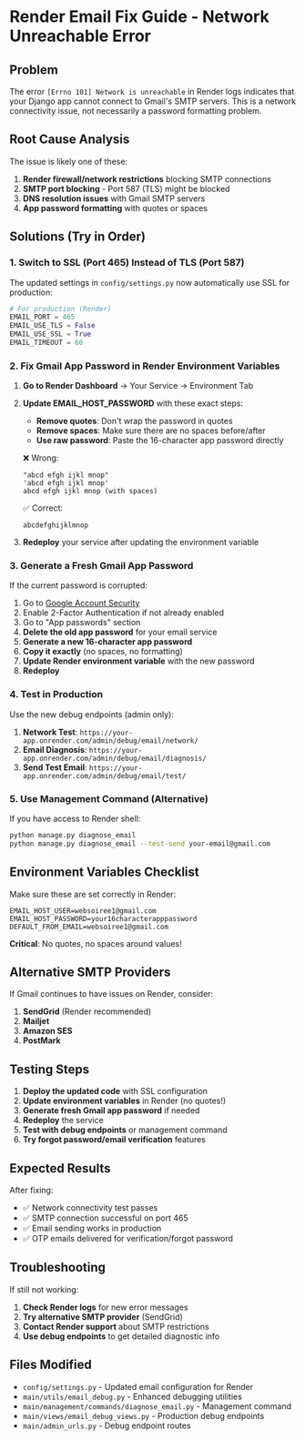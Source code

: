 # Render Email Fix Guide - Network Unreachable Error

## Problem
The error `[Errno 101] Network is unreachable` in Render logs indicates that your Django app cannot connect to Gmail's SMTP servers. This is a network connectivity issue, not necessarily a password formatting problem.

## Root Cause Analysis
The issue is likely one of these:
1. **Render firewall/network restrictions** blocking SMTP connections
2. **SMTP port blocking** - Port 587 (TLS) might be blocked
3. **DNS resolution issues** with Gmail SMTP servers
4. **App password formatting** with quotes or spaces

## Solutions (Try in Order)

### 1. Switch to SSL (Port 465) Instead of TLS (Port 587)
The updated settings in `config/settings.py` now automatically use SSL for production:

```python
# For production (Render)
EMAIL_PORT = 465
EMAIL_USE_TLS = False
EMAIL_USE_SSL = True
EMAIL_TIMEOUT = 60
```

### 2. Fix Gmail App Password in Render Environment Variables

1. **Go to Render Dashboard** → Your Service → Environment Tab

2. **Update EMAIL_HOST_PASSWORD** with these exact steps:
   - **Remove quotes**: Don't wrap the password in quotes
   - **Remove spaces**: Make sure there are no spaces before/after
   - **Use raw password**: Paste the 16-character app password directly
   
   ❌ Wrong:
   ```
   "abcd efgh ijkl mnop"
   'abcd efgh ijkl mnop'
   abcd efgh ijkl mnop (with spaces)
   ```
   
   ✅ Correct:
   ```
   abcdefghijklmnop
   ```

3. **Redeploy** your service after updating the environment variable

### 3. Generate a Fresh Gmail App Password

If the current password is corrupted:

1. Go to [Google Account Security](https://myaccount.google.com/security)
2. Enable 2-Factor Authentication if not already enabled
3. Go to "App passwords" section
4. **Delete the old app password** for your email service
5. **Generate a new 16-character app password**
6. **Copy it exactly** (no spaces, no formatting)
7. **Update Render environment variable** with the new password
8. **Redeploy**

### 4. Test in Production

Use the new debug endpoints (admin only):

1. **Network Test**: `https://your-app.onrender.com/admin/debug/email/network/`
2. **Email Diagnosis**: `https://your-app.onrender.com/admin/debug/email/diagnosis/`  
3. **Send Test Email**: `https://your-app.onrender.com/admin/debug/email/test/`

### 5. Use Management Command (Alternative)

If you have access to Render shell:

```bash
python manage.py diagnose_email
python manage.py diagnose_email --test-send your-email@gmail.com
```

## Environment Variables Checklist

Make sure these are set correctly in Render:

```
EMAIL_HOST_USER=websoiree1@gmail.com
EMAIL_HOST_PASSWORD=your16characterapppassword
DEFAULT_FROM_EMAIL=websoiree1@gmail.com
```

**Critical**: No quotes, no spaces around values!

## Alternative SMTP Providers

If Gmail continues to have issues on Render, consider:

1. **SendGrid** (Render recommended)
2. **Mailjet**
3. **Amazon SES**
4. **PostMark**

## Testing Steps

1. **Deploy the updated code** with SSL configuration
2. **Update environment variables** in Render (no quotes!)
3. **Generate fresh Gmail app password** if needed
4. **Redeploy** the service
5. **Test with debug endpoints** or management command
6. **Try forgot password/email verification** features

## Expected Results

After fixing:
- ✅ Network connectivity test passes
- ✅ SMTP connection successful on port 465
- ✅ Email sending works in production
- ✅ OTP emails delivered for verification/forgot password

## Troubleshooting

If still not working:

1. **Check Render logs** for new error messages
2. **Try alternative SMTP provider** (SendGrid)
3. **Contact Render support** about SMTP restrictions
4. **Use debug endpoints** to get detailed diagnostic info

## Files Modified

- `config/settings.py` - Updated email configuration for Render
- `main/utils/email_debug.py` - Enhanced debugging utilities
- `main/management/commands/diagnose_email.py` - Management command
- `main/views/email_debug_views.py` - Production debug endpoints
- `main/admin_urls.py` - Debug endpoint routes